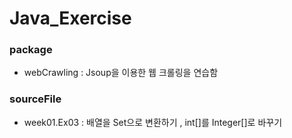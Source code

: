 # Java_Exercise
### package  
* webCrawling : Jsoup을 이용한 웹 크롤링을 연습함
### sourceFile
* week01.Ex03 : 배열을 Set으로 변환하기 , int[]를 Integer[]로 바꾸기
